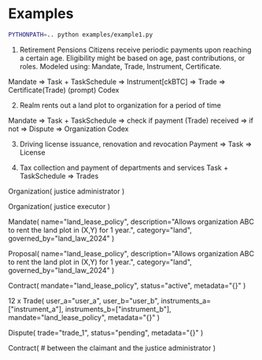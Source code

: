 # Examples

```bash
PYTHONPATH=.. python examples/example1.py
```



1. Retirement Pensions
Citizens receive periodic payments upon reaching a certain age.
Eligibility might be based on age, past contributions, or roles.
Modeled using: Mandate, Trade, Instrument, Certificate.


Mandate => Task + TaskSchedule => Instrument[ckBTC] => Trade => Certificate(Trade)
(prompt)   Codex


2. Realm rents out a land plot to organization for a period of time

Mandate => Task + TaskSchedule => check if payment (Trade) received => if not => Dispute => Organization
            Codex


3. Driving license issuance, renovation and revocation
Payment => Task => License 

4. Tax collection and payment of departments and services
Task + TaskSchedule => Trades



Organization(
    justice administrator
)

Organization(
    justice executor
)




Mandate(
    name="land_lease_policy",
    description="Allows organization ABC to rent the land plot in (X,Y) for 1 year.",
    category="land",
    governed_by="land_law_2024"
)

Proposal(
    name="land_lease_policy",
    description="Allows organization ABC to rent the land plot in (X,Y) for 1 year.",
    category="land",
    governed_by="land_law_2024"
)

Contract(
    mandate="land_lease_policy",
    status="active",
    metadata="{}"
)

12 x
Trade(
    user_a="user_a",
    user_b="user_b",
    instruments_a=["instrument_a"],
    instruments_b=["instrument_b"],
    mandate="land_lease_policy",
    metadata="{}"
)

Dispute(
    trade="trade_1",
    status="pending",
    metadata="{}"
)

Contract(
    # between the claimant and the justice administrator
) 